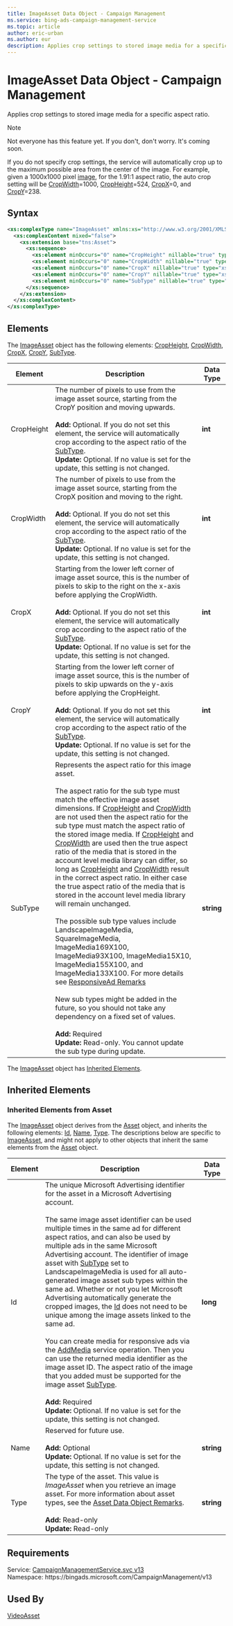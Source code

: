 ```yaml
---
title: ImageAsset Data Object - Campaign Management
ms.service: bing-ads-campaign-management-service
ms.topic: article
author: eric-urban
ms.author: eur
description: Applies crop settings to stored image media for a specific aspect ratio.
---
```

# ImageAsset Data Object - Campaign Management
Applies crop settings to stored image media for a specific aspect ratio. 

> [!NOTE]
> Not everyone has this feature yet. If you don't, don't worry. It's coming soon. 

If you do not specify crop settings, the service will automatically crop up to the maximum possible area from the center of the image. For example, given a 1000x1000 pixel [image](image.md), for the 1.91:1 aspect ratio, the auto crop setting will be [CropWidth](#cropwidth)=1000, [CropHeight](#cropheight)=524, [CropX](#cropx)=0, and [CropY](#cropy)=238. 

## Syntax
```xml
<xs:complexType name="ImageAsset" xmlns:xs="http://www.w3.org/2001/XMLSchema">
  <xs:complexContent mixed="false">
    <xs:extension base="tns:Asset">
      <xs:sequence>
        <xs:element minOccurs="0" name="CropHeight" nillable="true" type="xs:int" />
        <xs:element minOccurs="0" name="CropWidth" nillable="true" type="xs:int" />
        <xs:element minOccurs="0" name="CropX" nillable="true" type="xs:int" />
        <xs:element minOccurs="0" name="CropY" nillable="true" type="xs:int" />
        <xs:element minOccurs="0" name="SubType" nillable="true" type="xs:string" />
      </xs:sequence>
    </xs:extension>
  </xs:complexContent>
</xs:complexType>
```

## <a name="elements"></a>Elements

The [ImageAsset](imageasset.md) object has the following elements: [CropHeight](#cropheight), [CropWidth](#cropwidth), [CropX](#cropx), [CropY](#cropy), [SubType](#subtype).

|Element|Description|Data Type|
|-----------|---------------|-------------|
|<a name="cropheight"></a>CropHeight|The number of pixels to use from the image asset source, starting from the CropY position and moving upwards.<br/><br/>**Add:** Optional. If you do not set this element, the service will automatically crop according to the aspect ratio of the [SubType](#subtype).<br/>**Update:** Optional. If no value is set for the update, this setting is not changed.|**int**|
|<a name="cropwidth"></a>CropWidth|The number of pixels to use from the image asset source, starting from the CropX position and moving to the right.<br/><br/>**Add:** Optional. If you do not set this element, the service will automatically crop according to the aspect ratio of the [SubType](#subtype).<br/>**Update:** Optional. If no value is set for the update, this setting is not changed.|**int**|
|<a name="cropx"></a>CropX|Starting from the lower left corner of image asset source, this is the number of pixels to skip to the right on the x-axis before applying the CropWidth.<br/><br/>**Add:** Optional. If you do not set this element, the service will automatically crop according to the aspect ratio of the [SubType](#subtype).<br/>**Update:** Optional. If no value is set for the update, this setting is not changed.|**int**|
|<a name="cropy"></a>CropY|Starting from the lower left corner of image asset source, this is the number of pixels to skip upwards on the y-axis before applying the CropHeight.<br/><br/>**Add:** Optional. If you do not set this element, the service will automatically crop according to the aspect ratio of the [SubType](#subtype).<br/>**Update:** Optional. If no value is set for the update, this setting is not changed.|**int**|
|<a name="subtype"></a>SubType|Represents the aspect ratio for this image asset.<br/><br/>The aspect ratio for the sub type must match the effective image asset dimensions. If [CropHeight](#cropheight) and [CropWidth](#cropwidth) are not used then the aspect ratio for the sub type must match the aspect ratio of the stored image media. If [CropHeight](#cropheight) and [CropWidth](#cropwidth) are used then the true aspect ratio of the media that is stored in the account level media library can differ, so long as [CropHeight](#cropheight) and [CropWidth](#cropwidth) result in the correct aspect ratio. In either case the true aspect ratio of the media that is stored in the account level media library will remain unchanged.<br/><br/>The possible sub type values include LandscapeImageMedia, SquareImageMedia, ImageMedia169X100, ImageMedia93X100, ImageMedia15X10, ImageMedia155X100, and ImageMedia133X100. For more details see [ResponsiveAd Remarks](responsivead.md#remarks)<br/><br/>New sub types might be added in the future, so you should not take any dependency on a fixed set of values.<br/><br/>**Add:** Required<br/>**Update:** Read-only. You cannot update the sub type during update.|**string**|

The [ImageAsset](imageasset.md) object has [Inherited Elements](#inheritedelements).

## <a name="inheritedelements"></a>Inherited Elements

### <a name="inheritedelementsasset"></a>Inherited Elements from Asset
The [ImageAsset](imageasset.md) object derives from the [Asset](asset.md) object, and inherits the following elements: [Id](#id), [Name](#name), [Type](#type). The descriptions below are specific to [ImageAsset](imageasset.md), and might not apply to other objects that inherit the same elements from the [Asset](asset.md) object.  

|Element|Description|Data Type|
|-----------|---------------|-------------|
|<a name="id"></a>Id|The unique Microsoft Advertising identifier for the asset in a Microsoft Advertising account.<br/><br/>The same image asset identifier can be used multiple times in the same ad for different aspect ratios, and can also be used by multiple ads in the same Microsoft Advertising account. The identifier of image asset with [SubType](#subtype) set to LandscapeImageMedia is used for all auto-generated image asset sub types within the same ad. Whether or not you let Microsoft Advertising automatically generate the cropped images, the [Id](imageasset.md#id) does not need to be unique among the image assets linked to the same ad.<br/><br/>You can create media for responsive ads via the [AddMedia](addmedia.md) service operation. Then you can use the returned media identifier as the image asset ID. The aspect ratio of the image that you added must be supported for the image asset [SubType](#subtype).<br/><br/>**Add:** Required<br/>**Update:** Optional. If no value is set for the update, this setting is not changed.|**long**|
|<a name="name"></a>Name|Reserved for future use.<br/><br/>**Add:** Optional<br/>**Update:** Optional. If no value is set for the update, this setting is not changed.|**string**|
|<a name="type"></a>Type|The type of the asset. This value is *ImageAsset* when you retrieve an image asset. For more information about asset types, see the [Asset Data Object Remarks](asset.md#remarks).<br/><br/>**Add:** Read-only<br/>**Update:** Read-only|**string**|

## Requirements
Service: [CampaignManagementService.svc v13](https://campaign.api.bingads.microsoft.com/Api/Advertiser/CampaignManagement/v13/CampaignManagementService.svc)  
Namespace: https\://bingads.microsoft.com/CampaignManagement/v13  

## Used By
[VideoAsset](videoasset.md)  
